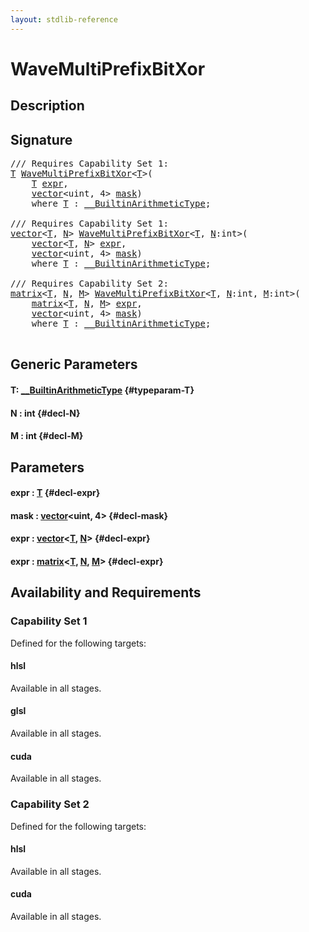 ```yaml
---
layout: stdlib-reference
---
```


# WaveMultiPrefixBitXor

## Description





## Signature 

<pre>
/// Requires Capability Set 1:
<a href="/stdlib-reference/global-decls/wavemultiprefixbitxor-049fi#typeparam-T" class="code_type">T</a> <a href="/stdlib-reference/global-decls/wavemultiprefixbitxor-049fi">WaveMultiPrefixBitXor</a>&lt;<a href="/stdlib-reference/global-decls/wavemultiprefixbitxor-049fi#typeparam-T" class="code_type">T</a>&gt;(
    <a href="/stdlib-reference/global-decls/wavemultiprefixbitxor-049fi#typeparam-T" class="code_type">T</a> <a href="/stdlib-reference/global-decls/wavemultiprefixbitxor-049fi#decl-expr" class="code_param">expr</a>,
    <a href="/stdlib-reference/types/vector/index" class="code_type">vector</a>&lt;<span class="code_keyword">uint</span>, 4&gt; <a href="/stdlib-reference/global-decls/wavemultiprefixbitxor-049fi#decl-mask" class="code_param">mask</a>)
    <span class='code_keyword'>where</span> <a href="/stdlib-reference/global-decls/wavemultiprefixbitxor-049fi#typeparam-T" class="code_type">T</a> : <a href="/stdlib-reference/interfaces/builtinarithmetictype-0129j/index" class="code_type">__BuiltinArithmeticType</a>;

/// Requires Capability Set 1:
<a href="/stdlib-reference/types/vector/index" class="code_type">vector</a>&lt;<a href="/stdlib-reference/global-decls/wavemultiprefixbitxor-049fi#typeparam-T" class="code_type">T</a>, <a href="/stdlib-reference/global-decls/wavemultiprefixbitxor-049fi#decl-N" class="code_var">N</a>&gt; <a href="/stdlib-reference/global-decls/wavemultiprefixbitxor-049fi">WaveMultiPrefixBitXor</a>&lt;<a href="/stdlib-reference/global-decls/wavemultiprefixbitxor-049fi#typeparam-T" class="code_type">T</a>, <a href="/stdlib-reference/global-decls/wavemultiprefixbitxor-049fi#decl-N" class="code_var">N</a>:<span class="code_keyword">int</span>&gt;(
    <a href="/stdlib-reference/types/vector/index" class="code_type">vector</a>&lt;<a href="/stdlib-reference/global-decls/wavemultiprefixbitxor-049fi#typeparam-T" class="code_type">T</a>, <a href="/stdlib-reference/global-decls/wavemultiprefixbitxor-049fi#decl-N" class="code_var">N</a>&gt; <a href="/stdlib-reference/global-decls/wavemultiprefixbitxor-049fi#decl-expr" class="code_param">expr</a>,
    <a href="/stdlib-reference/types/vector/index" class="code_type">vector</a>&lt;<span class="code_keyword">uint</span>, 4&gt; <a href="/stdlib-reference/global-decls/wavemultiprefixbitxor-049fi#decl-mask" class="code_param">mask</a>)
    <span class='code_keyword'>where</span> <a href="/stdlib-reference/global-decls/wavemultiprefixbitxor-049fi#typeparam-T" class="code_type">T</a> : <a href="/stdlib-reference/interfaces/builtinarithmetictype-0129j/index" class="code_type">__BuiltinArithmeticType</a>;

/// Requires Capability Set 2:
<a href="/stdlib-reference/types/matrix/index" class="code_type">matrix</a>&lt;<a href="/stdlib-reference/global-decls/wavemultiprefixbitxor-049fi#typeparam-T" class="code_type">T</a>, <a href="/stdlib-reference/global-decls/wavemultiprefixbitxor-049fi#decl-N" class="code_var">N</a>, <a href="/stdlib-reference/global-decls/wavemultiprefixbitxor-049fi#decl-M" class="code_var">M</a>&gt; <a href="/stdlib-reference/global-decls/wavemultiprefixbitxor-049fi">WaveMultiPrefixBitXor</a>&lt;<a href="/stdlib-reference/global-decls/wavemultiprefixbitxor-049fi#typeparam-T" class="code_type">T</a>, <a href="/stdlib-reference/global-decls/wavemultiprefixbitxor-049fi#decl-N" class="code_var">N</a>:<span class="code_keyword">int</span>, <a href="/stdlib-reference/global-decls/wavemultiprefixbitxor-049fi#decl-M" class="code_var">M</a>:<span class="code_keyword">int</span>&gt;(
    <a href="/stdlib-reference/types/matrix/index" class="code_type">matrix</a>&lt;<a href="/stdlib-reference/global-decls/wavemultiprefixbitxor-049fi#typeparam-T" class="code_type">T</a>, <a href="/stdlib-reference/global-decls/wavemultiprefixbitxor-049fi#decl-N" class="code_var">N</a>, <a href="/stdlib-reference/global-decls/wavemultiprefixbitxor-049fi#decl-M" class="code_var">M</a>&gt; <a href="/stdlib-reference/global-decls/wavemultiprefixbitxor-049fi#decl-expr" class="code_param">expr</a>,
    <a href="/stdlib-reference/types/vector/index" class="code_type">vector</a>&lt;<span class="code_keyword">uint</span>, 4&gt; <a href="/stdlib-reference/global-decls/wavemultiprefixbitxor-049fi#decl-mask" class="code_param">mask</a>)
    <span class='code_keyword'>where</span> <a href="/stdlib-reference/global-decls/wavemultiprefixbitxor-049fi#typeparam-T" class="code_type">T</a> : <a href="/stdlib-reference/interfaces/builtinarithmetictype-0129j/index" class="code_type">__BuiltinArithmeticType</a>;

</pre>

## Generic Parameters

#### T: [\_\_BuiltinArithmeticType](/stdlib-reference/interfaces/builtinarithmetictype-0129j/index) {#typeparam-T}
#### N  : int {#decl-N}
#### M  : int {#decl-M}

## Parameters

#### expr  : [T](/stdlib-reference/global-decls/wavemultiprefixbitxor-049fi#typeparam-T) {#decl-expr}
#### mask  : [vector](/stdlib-reference/types/vector/index)\<uint, 4\> {#decl-mask}
#### expr  : [vector](/stdlib-reference/types/vector/index)\<[T](/stdlib-reference/types/vector/index#typeparam-T), [N](/stdlib-reference/types/vector/index#decl-N)\> {#decl-expr}
#### expr  : [matrix](/stdlib-reference/types/matrix/index)\<[T](/stdlib-reference/types/matrix/t-0), [N](/stdlib-reference/types/matrix/index#decl-N), [M](/stdlib-reference/types/matrix/index#decl-M)\> {#decl-expr}

## Availability and Requirements

### Capability Set 1

Defined for the following targets:

#### hlsl
Available in all stages.

#### glsl
Available in all stages.

#### cuda
Available in all stages.


### Capability Set 2

Defined for the following targets:

#### hlsl
Available in all stages.

#### cuda
Available in all stages.



